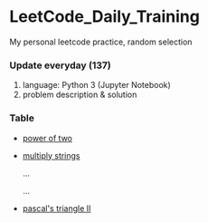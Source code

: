 # LeetCode_Daily_Training
My personal leetcode practice, random selection
### Update everyday (137)
1) language: Python 3 (Jupyter Notebook)
2) problem description & solution 
### Table
* [power of two](https://github.com/xlyue92/LeetCode_Daily_Training/blob/master/%20power%20of%20two.ipynb)
* [multiply strings](https://github.com/xlyue92/LeetCode_Daily_Training/blob/master/multiply%20strings.ipynb)

     ...
     
     ...
   
* [pascal's triangle II](https://github.com/xlyue92/LeetCode_Daily_Training/blob/master/pascal's%20triangle%20II.ipynb)
